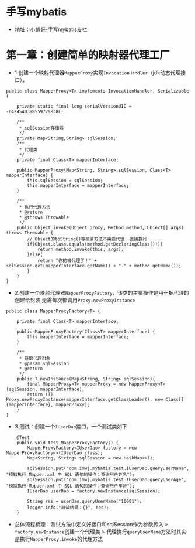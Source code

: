 # 手写mybatis

* 地址：[小博哥-手写mybatis专栏](https://bugstack.cn/md/spring/develop-mybatis/2022-03-20-第1章：开篇介绍，手写Mybatis能给你带来什么？.html)

# 第一章：创建简单的映射器代理工厂
* 1.创建一个映射代理器`MapperProxy`实现`InvocationHandler`（jdk动态代理接口），
```
public class MapperProxy<T> implements InvocationHandler, Serializable {

    private static final long serialVersionUID = -6424540398559729838L;

    /**
     * sqlSession存储器
     */
    private Map<String,String> sqlSession;
    /**
     * 代理类
     */
    private final Class<T> mapperInterface;

    public MapperProxy(Map<String, String> sqlSession, Class<T> mapperInterface) {
        this.sqlSession = sqlSession;
        this.mapperInterface = mapperInterface;
    }

    /**
     * 执行代理方法
     * @return
     * @throws Throwable
     */
    public Object invoke(Object proxy, Method method, Object[] args) throws Throwable {
        // Object的toString()等相关方法不需要代理  直接执行
        if(Object.class.equals(method.getDeclaringClass())){
            return method.invoke(this, args);
        }else{
            return "你的被代理了！" + sqlSession.get(mapperInterface.getName() + "." + method.getName());
        }
    }
}
```
* 2.创建一个映射代理器`MapperProxyFactory`，该类的主要操作是用于把代理的创建给封装 无需每次都调用`Proxy.newProxyInstance`
```
public class MapperProxyFactory<T> {

    private final Class<T> mapperInterface;

    public MapperProxyFactory(Class<T> mapperInterface) {
        this.mapperInterface = mapperInterface;
    }

    /**
     * 获取代理对象
     * @param sqlSession
     * @return
     */
    public T newInstance(Map<String, String> sqlSession){
        final MapperProxy<T> mapperProxy = new MapperProxy<T>(sqlSession, mapperInterface);
        return (T) Proxy.newProxyInstance(mapperInterface.getClassLoader(), new Class[]{mapperInterface}, mapperProxy);
    }
}
```
* 3.测试：创建一个`IUserDao`接口，一个测试类如下
```
    @Test
    public void test_MapperProxyFactory() {
        MapperProxyFactory<IUserDao> factory = new MapperProxyFactory<>(IUserDao.class);
        Map<String, String> sqlSession = new HashMap<>();

        sqlSession.put("com.imwj.mybatis.test.IUserDao.queryUserName", "模拟执行 Mapper.xml 中 SQL 语句的操作：查询用户姓名");
        sqlSession.put("com.imwj.mybatis.test.IUserDao.queryUserAge", "模拟执行 Mapper.xml 中 SQL 语句的操作：查询用户年龄");
        IUserDao userDao = factory.newInstance(sqlSession);

        String res = userDao.queryUserName("10001");
        logger.info("测试结果：{}", res);
    }
```
* 总体流程梳理：测试方法中定义好接口和sqlSession作为参数传入 > `factory.newInstance`创建一个代理类 > 代理执行`queryUserName`方法时其实是执行`MapperProxy.invoke`的代理方法